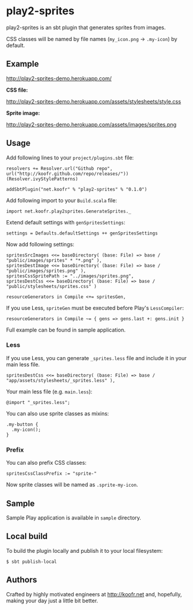 # play2-sprites

play2-sprites is an sbt plugin that generates sprites from images.

CSS classes will be named by file names (`my_icon.png` -> `.my-icon`) by default.

## Example

http://play2-sprites-demo.herokuapp.com/

**CSS file:**

http://play2-sprites-demo.herokuapp.com/assets/stylesheets/style.css

**Sprite image:**

http://play2-sprites-demo.herokuapp.com/assets/images/sprites.png

## Usage

Add following lines to your `project/plugins.sbt` file:

    resolvers += Resolver.url("Github repo", url("http://koofr.github.com/repo/releases/"))(Resolver.ivyStylePatterns)

    addSbtPlugin("net.koofr" % "play2-sprites" % "0.1.0")

Add following import to your `Build.scala` file:

    import net.koofr.play2sprites.GenerateSprites._

Extend default settings with `genSpritesSettings`:

    settings = Defaults.defaultSettings ++ genSpritesSettings

Now add following settings:

    spritesSrcImages <<= baseDirectory( (base: File) => base / "public/images/sprites" * "*.png" ),
    spritesDestImage <<= baseDirectory( (base: File) => base / "public/images/sprites.png" ),
    spritesCssSpritePath := "../images/sprites.png",
    spritesDestCss <<= baseDirectory( (base: File) => base / "public/stylesheets/sprites.css" )

    resourceGenerators in Compile <+= spritesGen,

If you use Less, `spriteGen` must be executed before Play's `LessCompiler`:

    resourceGenerators in Compile ~= { gens => gens.last +: gens.init }

Full example can be found in sample application.

### Less

If you use Less, you can generate `_sprites.less` file and include it in your main less file.

    spritesDestCss <<= baseDirectory( (base: File) => base / "app/assets/stylesheets/_sprites.less" ),

Your main less file (e.g. `main.less`):

    @import "_sprites.less";

You can also use sprite classes as mixins:

    .my-button {
      .my-icon();
    }

### Prefix

You can also prefix CSS classes:

    spritesCssClassPrefix := "sprite-"

Now sprite classes will be named as `.sprite-my-icon`.

## Sample

Sample Play application is available in `sample` directory.

## Local build

To build the plugin locally and publish it to your local filesystem:

    $ sbt publish-local

## Authors

Crafted by highly motivated engineers at http://koofr.net and, hopefully, making your day just a little bit better.

